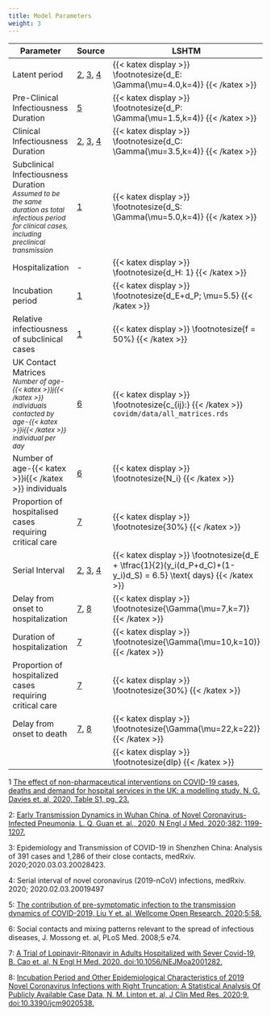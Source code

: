 ```yaml
---
title: Model Parameters
weight: 3
---
```


| **Parameter** | **Source** | **LSHTM** | **Simulation.jl** |
| ------------- | ---------- | --------- | ----------------- |
| Latent period | <a href="#ref2">2</a>, <a href="#ref3">3</a>, <a href="#ref4">4</a> | {{< katex display >}} \footnotesize{d_E: \Gamma(\mu=4.0,k=4)} {{< /katex >}} | - |
| Pre-Clinical Infectiousness Duration | <a href="#ref5">5</a> | {{< katex display >}} \footnotesize{d_P: \Gamma(\mu=1.5,k=4)} {{< /katex >}} | - |
| Clinical Infectiousness Duration | <a href="#ref2">2</a>, <a href="#ref3">3</a>, <a href="#ref4">4</a> |  {{< katex display >}} \footnotesize{d_C: \Gamma(\mu=3.5,k=4)} {{< /katex >}} | - |
| Subclinical Infectiousness Duration <br> <sub>*Assumed to be the same duration as total infectious period for clinical cases, including preclinical transmission*</sub> | <a href="#ref1">1</a> | {{< katex display >}} \footnotesize{d_S: \Gamma(\mu=5.0,k=4)} {{< /katex >}} | - |
| Hospitalization | - | {{< katex display >}} \footnotesize{d_H: 1} {{< /katex >}} | - |
| Incubation period | <a href="#ref1">1</a> | {{< katex display >}} \footnotesize{d_E+d_P; \mu=5.5} {{< /katex >}} | - |
| Relative infectiousness of subclinical cases | <a href="#ref1">1</a> | {{< katex display >}} \footnotesize{f = 50\%} {{< /katex >}} | - |
| UK Contact Matrices <br> <sub>*Number of age-{{< katex >}}j{{< /katex >}} individuals contacted by age-{{< katex >}}i{{< /katex >}} individual per day*</sub> | <a href="#ref6">6</a> | {{< katex display >}} \footnotesize{c_{ij}:} {{< /katex >}} `covidm/data/all_matrices.rds` | - |
| Number of age-{{< katex >}}i{{< /katex >}} individuals | <a href="#ref6">6</a> | {{< katex display >}} \footnotesize{N_i} {{< /katex >}} | - |
| Proportion of hospitalised cases requiring critical care | <a href="#ref7">7</a> |{{< katex display >}} \footnotesize{30\%} {{< /katex >}} | - |
| Serial Interval | <a href="#ref2">2</a>, <a href="#ref3">3</a>, <a href="#ref4">4</a> | {{< katex display >}} \footnotesize{d_E + \tfrac{1}{2}(y_i(d_P+d_C)+(1-y_i)d_S) = 6.5} \text{ days} {{< /katex >}} | - |
| Delay from onset to hospitalization | <a href="#ref7">7</a>, <a href="#ref8">8</a> | {{< katex display >}} \footnotesize{\Gamma(\mu=7,k=7)} {{< /katex >}} | - |
| Duration of hospitalization | <a href="#ref7">7</a> | {{< katex display >}} \footnotesize{\Gamma(\mu=10,k=10)} {{< /katex >}} | - |
| Proportion of hospitalized cases requiring critical care | <a href="#ref7">7</a> | {{< katex display >}} \footnotesize{30\%} {{< /katex >}} | - |
| Delay from onset to death | <a href="#ref7">7</a>, <a href="#ref8">8</a> |  {{< katex display >}} \footnotesize{\Gamma(\mu=22,k=22)} {{< /katex >}} | - |
| | | {{< katex display >}} \footnotesize{dIp} {{< /katex >}} | - |

<a name="ref1"></a>1 [The effect of non-pharmaceutical interventions on COVID-19 cases, deaths and demand for hospital services in the UK: a modelling study, N. G. Davies et. al, 2020, Table S1, pg. 23.](https://data.scrc.uk/object/23270)

<a name="ref2"></a>2: [Early Transmission Dynamics in Wuhan China, of Novel Coronavirus-Infected Pneumonia, L. Q. Guan et. al., 2020, N Engl J Med. 2020;382: 1199-1207.](https://data.scrc.uk/object/24857)

<a name="ref3"></a>3: Epidemiology and Transmission of COVID-19 in Shenzhen China: Analysis of 391 cases and 1,286 of their close contacts, medRxiv. 2020;2020.03.03.20028423.

<a name="ref4"></a>4: Serial interval of novel coronavirus (2019-nCoV) infections, medRxiv. 2020; 2020.02.03.20019497

<a name="ref5"></a>5: [The contribution of pre-symptomatic infection to the transmission dynamics of COVID-2019, Liu Y et. al, Wellcome Open Research. 2020;5:58.](https://data.scrc.uk/object/40955)

<a name="ref6"></a>6: Social contacts and mixing patterns relevant to the spread of infectious diseases, J. Mossong et. al, PLoS Med. 2008;5 e74.

<a name="ref7"></a>7: [A Trial of Lopinavir-Ritonavir in Adults Hospitalized with Sever Covid-19, B. Cao et. al, N Engl H Med. 2020. doi:10.1056/NEJMoa2001282.](https://data.scrc.uk/object/24871)

<a name="ref8"></a>8: [Incubation Period and Other Epidemiological Characteristics of 2019 Novel Coronavirus Infections with Right Truncation: A Statistical Analysis Of Publicly Available Case Data, N. M. Linton et. al, J Clin Med Res. 2020;9. doi:10.3390/jcm9020538.](https://data.scrc.uk/object/17254)